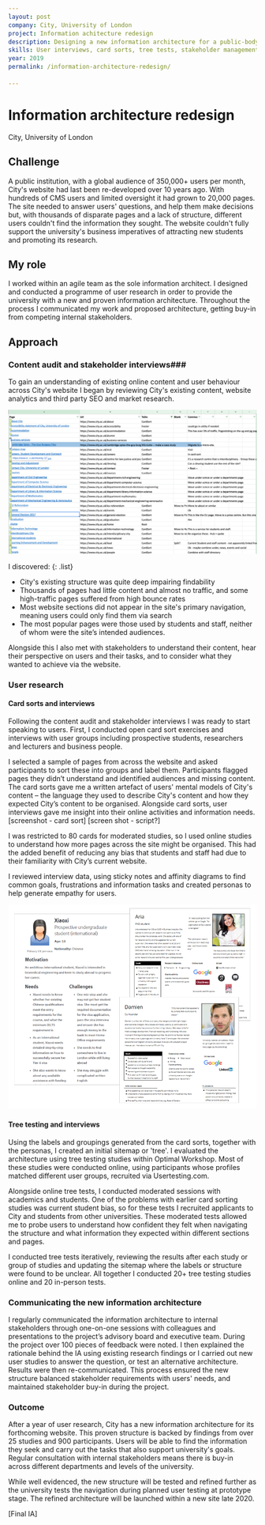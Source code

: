```yaml
---
layout: post
company: City, University of London
project: Information achitecture redesign 
description: Designing a new information architecture for a public-body website with lots of information and disparate users 
skills: User interviews, card sorts, tree tests, stakeholder management
year: 2019
permalink: /information-architecture-redesign/

---
```


# Information architecture redesign #  
City, University of London


## Challenge ## 

A public institution, with a global audience of 350,000+ users per month, City's website had last been re-developed over 10 years ago. With hundreds of CMS users and limited oversight it had grown to 20,000 pages. The site needed to answer users' questions, and help them make decisions but, with thousands of disparate pages and a lack of structure, different users couldn't find the information they sought. The website couldn't fully support the university's business imperatives of attracting new students and promoting its research. 

## My role ##

I worked within an agile team as the sole information architect. I designed and conducted a programme of user research in order to provide the university with a new and proven information architecture. Throughout the process I communicated my work and proposed architecture, getting buy-in from competing internal stakeholders.

## Approach ##

### Content audit and stakeholder interviews###

To gain an understanding of existing online content and user behaviour across City's website I began by reviewing City's existing content, website analytics and third party SEO and market research. 

![Audit of sections not within primary navigation](../img/content-audit.png)

I discovered:
{: .list}
* City's existing structure was quite deep impairing findability
* Thousands of pages had little content and almost no traffic, and some high-traffic pages suffered from high bounce rates
* Most website sections did not appear in the site's primary navigation, meaning users could only find them via search 
* The most popular pages were those used by students and staff, neither of whom were the site’s intended audiences.

Alongside this I also met with stakeholders to understand their content, hear their perspective on users and their tasks, and to consider what they wanted to achieve via the website.

### User research ###

#### Card sorts and interviews ####

Following the content audit and stakeholder interviews I was ready to start speaking to users. First, I conducted open card sort exercises and interviews with user groups including prospective students, researchers and lecturers and business people. 

I selected a sample of pages from across the website and asked participants to sort these into groups and label them. Participants flagged pages they didn’t understand and identified audiences and missing content. The card sorts gave me a written artefact of users' mental models of City's content &ndash; the language they used to describe City's content and how they expected City’s content to be organised. Alongside card sorts, user interviews gave me insight into their online activities and information needs. [screenshot - card sort]  [screen shot - script?]

I was restricted to 80 cards for moderated studies, so I used online studies to understand how more pages across the site might be organised. This had the added benefit of  reducing any bias that students and staff had due to their familiarity with City’s current website. 

I reviewed interview data, using sticky notes and affinity diagrams to find common goals, frustrations and information tasks and created personas to help generate empathy for users. 

![Personas](../img/personas.PNG)

#### Tree testing and interviews ####

Using the labels and groupings generated from the card sorts, together with the personas, I created an initial sitemap or 'tree'. I evaluated the architecture using tree testing studies within Optimal Workshop. Most of these studies were conducted online, using participants whose profiles matched different user groups, recruited via Usertesting.com.

Alongside online tree tests, I conducted moderated sessions with academics and students. One of the problems with earlier card sorting studies was current student bias, so for these tests I recruited applicants to City and students from other universities. These moderated tests allowed me to probe users to understand how confident they felt when navigating the structure and what information they expected within different sections and pages.

I conducted tree tests iteratively, reviewing the results after each study or group of studies and updating the sitemap where the labels or structure were found to be unclear. All together I conducted 20+ tree testing studies online and 20 in-person tests.

### Communicating the new information architecture ###

I regularly communicated the information architecture to internal stakeholders through one-on-one sessions with colleagues and presentations to the project’s advisory board and executive team. During the project over 100 pieces of feedback were noted. I then explained the rationale behind the IA using existing research findings or I carried out new user studies to answer the question, or test an alternative architecture. Results were then re-communicated. This process ensured the new structure balanced stakeholder requirements with users' needs, and maintained stakeholder buy-in during the project.

### Outcome ###

After a year of user research, City has a new information architecture for its forthcoming website. This proven structure is backed by findings from over 25 studies and 900 participants. Users will be able to find the information they seek and carry out the tasks that also support university's goals. Regular consultation with internal stakeholders means there is buy-in across different departments and levels of the university.

While well evidenced, the new structure will be tested and refined further as the university tests the navigation during planned user testing at prototype stage. The refined architecture will be launched within a new site late 2020.


 [Final IA]



